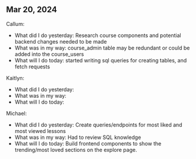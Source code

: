 ## Mar 20, 2024
Callum:
- What did I do yesterday: Research course components and potential backend changes needed to be made
- What was in my way: course_admin table may be redundant or could be added into the course_users
- What will I do today: started writing sql queries for creating tables, and fetch requests

Kaitlyn:
- What did I do yesterday: 
- What was in my way:
- What will I do today: 

Michael:
- What did I do yesterday: Create queries/endpoints for most liked and most viewed lessons
- What was in my way: Had to review SQL knowledge
- What will I do today: Build frontend components to show the trending/most loved sections on the explore page.
